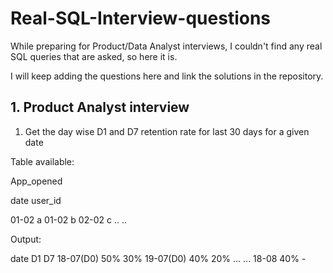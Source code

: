 # Real-SQL-Interview-questions
While preparing for Product/Data Analyst interviews, I couldn't find any real SQL queries that are asked, so here it is.

I will keep adding the questions here and link the solutions in the repository.

## 1. Product Analyst interview

1. Get the day wise D1 and D7 retention rate for last 30 days for a given date

Table available:

App_opened

date   user_id

01-02    a
01-02    b
02-02    c
..
..

Output:

date       D1    D7
18-07(D0)  50%   30%
19-07(D0)  40%   20%
...
...
18-08      40%   -

